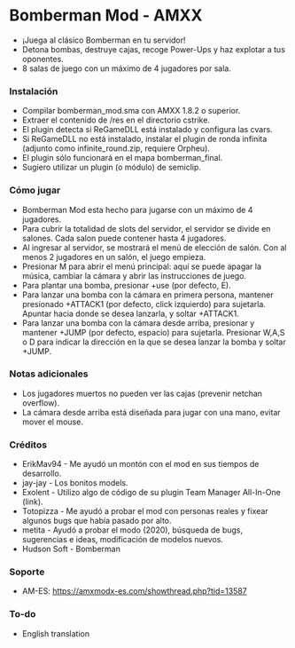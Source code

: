 # Bomberman Mod - AMXX

* ¡Juega al clásico Bomberman en tu servidor!
* Detona bombas, destruye cajas, recoge Power-Ups y haz explotar a tus oponentes.
* 8 salas de juego con un máximo de 4 jugadores por sala.

### Instalación
* Compilar bomberman_mod.sma con AMXX 1.8.2 o superior.
* Extraer el contenido de /res en el directorio cstrike.
* El plugin detecta si ReGameDLL está instalado y configura las cvars.
* Si ReGameDLL no está instalado, instalar el plugin de ronda infinita (adjunto como infinite_round.zip, requiere Orpheu).
* El plugin sólo funcionará en el mapa bomberman_final.
* Sugiero utilizar un plugin (o módulo) de semiclip.

### Cómo jugar
* Bomberman Mod esta hecho para jugarse con un máximo de 4 jugadores.
* Para cubrir la totalidad de slots del servidor, el servidor se divide en salones. Cada salon puede contener hasta 4 jugadores.
* Al ingresar al servidor, se mostrará el menú de elección de salón. Con al menos 2 jugadores en un salón, el juego empieza.
* Presionar M para abrir el menú principal: aquí se puede apagar la música, cambiar la cámara y abrir las instrucciones de juego.
* Para plantar una bomba, presionar +use (por defecto, E).
* Para lanzar una bomba con la cámara en primera persona, mantener presionado +ATTACK1 (por defecto, click izquierdo) para sujetarla. Apuntar hacia donde se desea lanzarla, y soltar +ATTACK1.
* Para lanzar una bomba con la cámara desde arriba, presionar y mantener +JUMP (por defecto, espacio) para sujetarla. Presionar W,A,S o D para indicar la dirección en la que se desea lanzar la bomba y soltar +JUMP.

### Notas adicionales
* Los jugadores muertos no pueden ver las cajas (prevenir netchan overflow).
* La cámara desde arriba está diseñada para jugar con una mano, evitar mover el mouse.

### Créditos
* ErikMav94 - Me ayudó un montón con el mod en sus tiempos de desarrollo.
* jay-jay - Los bonitos models.
* Exolent - Utilizo algo de código de su plugin Team Manager All-In-One (link).
* Totopizza - Me ayudó a probar el mod con personas reales y fixear algunos bugs que había pasado por alto.
* metita - Ayudó a probar el modo (2020), búsqueda de bugs, sugerencias e ideas, modificación de modelos nuevos.
* Hudson Soft - Bomberman

### Soporte
* AM-ES: https://amxmodx-es.com/showthread.php?tid=13587

### To-do
* English translation